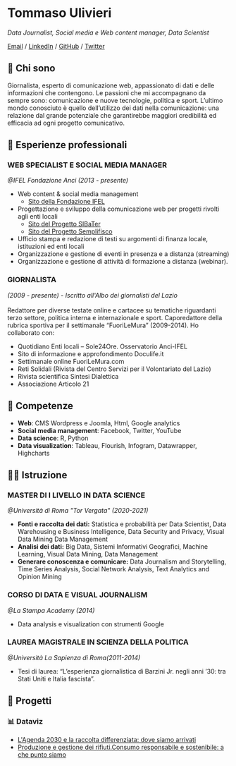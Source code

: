 # Tommaso Ulivieri
_Data Journalist, Social media e Web content manager, Data Scientist_ <br>

[Email](mailto:tommaso.ulivieri@gmail.com) / [LinkedIn](https://www.linkedin.com/in/tommaso-ulivieri/) / [GitHub](https://github.com/TomUlivieri/) / [Twitter](https://twitter.com/TomUlivieri/) <br>

## 🧔 **Chi sono**<br>

Giornalista, esperto di comunicazione web, appassionato di dati e delle informazioni che contengono. Le passioni che mi accompagnano da sempre sono: comunicazione e nuove tecnologie, politica e sport. L’ultimo mondo conosciuto è quello dell’utilizzo dei dati nella comunicazione: una relazione dal grande potenziale che garantirebbe maggiori credibilità ed efficacia ad ogni progetto comunicativo.

## 	💼 **Esperienze professionali**<br>

### **WEB SPECIALIST E SOCIAL MEDIA MANAGER** <br>
*@IFEL Fondazione Anci (2013 - presente)*<br>
* Web content & social media management 
  * [Sito della Fondazione IFEL](https://www.fondazioneifel.it/ "IFEL Fondazione Anci")
* Progettazione e sviluppo della comunicazione web per progetti rivolti agli enti locali
  * [Sito del Progetto SIBaTer](https://www.sibater.it/ "Progetto SIBaTer")
  * [Sito del Progetto Semplifisco](https://semplifisco.fondazioneifel.it/ "Progetto Semplifisco")
* Ufficio stampa e redazione di testi su argomenti di finanza locale, istituzioni ed enti locali
* Organizzazione e gestione di eventi in presenza e a distanza (streaming)
* Organizzazione e gestione di attività di formazione a distanza (webinar).<br>

### **GIORNALISTA** <br> 
*(2009 - presente) - Iscritto all'Albo dei giornalisti del Lazio*<br>
<br>
Redattore per diverse testate online e cartacee su tematiche riguardanti terzo settore, politica interna e internazionale e sport. Caporedattore della rubrica sportiva per il settimanale “FuoriLeMura” (2009-2014). Ho collaborato con:
* Quotidiano Enti locali – Sole24Ore. Osservatorio Anci-IFEL
* Sito di informazione e approfondimento Doculife.it
* Settimanale online FuoriLeMura.com
* Reti Solidali (Rivista del Centro Servizi per il Volontariato del Lazio)
* Rivista scientifica Sintesi Dialettica
* Associazione Articolo 21

## 	🤹 **Competenze**<br>
* **Web**: CMS Wordpress e Joomla, Html, Google analytics
* **Social media management**: Facebook, Twitter, YouTube
* **Data science**: R, Python
* **Data visualization**: Tableau, Flourish, Infogram, Datawrapper, Highcharts

## 👨‍🎓 **Istruzione**<br>

### **MASTER DI I LIVELLO IN DATA SCIENCE** <br> 
*@Università di Roma "Tor Vergata" (2020-2021)*<br>
* **Fonti e raccolta dei dati:** Statistica e probabilità per Data Scientist, Data Warehousing e Business Intelligence, Data Security and Privacy, Visual Data Mining
Data Management
* **Analisi dei dati:** Big Data, Sistemi Informativi Geografici, Machine Learning, Visual Data Mining, Data Management
* **Generare conoscenza e comunicare:** Data Journalism and Storytelling, Time Series Analysis, Social Network Analysis, Text Analytics and Opinion Mining 

### **CORSO DI DATA E VISUAL JOURNALISM** <br> 
*@La Stampa Academy (2014)*<br>
* Data analysis e visualization con strumenti Google

### **LAUREA MAGISTRALE IN SCIENZA DELLA POLITICA** <br>  
*@Università La Sapienza di Roma(2011-2014)*<br>
* Tesi di laurea: “L’esperienza giornalistica di Barzini Jr. negli anni ’30: tra Stati Uniti e Italia fascista”.

## 🔗 **Progetti**<br>

### 📊 **Dataviz**
* [L'Agenda 2030 e la raccolta differenziata: dove siamo arrivati](https://public.tableau.com/profile/tomulivieri#!/vizhome/DashboardMaster/Dashboard1 "L'Agenda 2030 e la raccolta differenziata: dove siamo arrivati")
* [Produzione e gestione dei rifiuti.Consumo responsabile e sostenibile: a che punto siamo](https://infogram.com/1pmqjwq5dy03e7b3wpj0m9m601fzeejl55z?live "Produzione e gestione dei rifiuti.Consumo responsabile e sostenibile: a che punto siamo")


